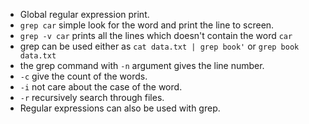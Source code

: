 - Global regular expression print.
- `grep car` simple look for the word and print the line to screen.
- `grep -v car` prints all the lines which doesn't contain the word `car`
- grep can be used either as `cat data.txt | grep book'`  or `grep book data.txt`
- the grep command with `-n` argument gives the line number.
- `-c` give the count of the words.
- `-i` not care about the case of the word.
- `-r` recursively search through files.
- Regular expressions can also be used with grep.
